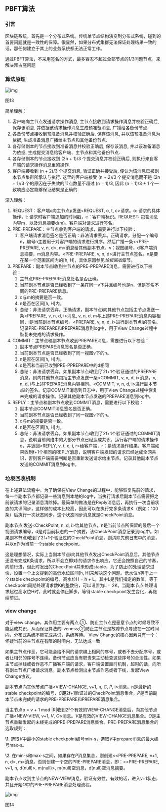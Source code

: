 ##  PBFT算法

### 引言

区块链系统，首先是一个分布式系统。传统单节点结构演变到分布式系统，碰到的首要问题就是一致性的保障。很显然，如果分布式集群无法保证处理结果一致的话，那任何建立于其上的业务系统都无法正常工作。

通过PBFT算法，不采用签名的方式，最多容忍不超过全部节点的1/3问题节点，来解决拜占庭问题

### 算法原理

![img](D:\blockchain_github\01.共识机制\imags\a14.png)![点击并拖拽以移动](data:image/gif;base64,R0lGODlhAQABAPABAP///wAAACH5BAEKAAAALAAAAAABAAEAAAICRAEAOw==)

 图13

简单理解：

1. 客户端向主节点发送请求操作消息, 主节点接收到请求操作消息并校验正确后, 保存该消息, 并依据该请求操作消息生成预准备消息, 广播给各备份节点.
2. 各备份节点接收到预准备消息并校验正确后, 保存该消息, 并以该预准备消息为依据, 生成准备消息广播给主节点和其他备份节点.
3. 各存储副本的节点接收到准备消息并校验正确后, 保存该消息, 并以该准备消息为依据, 生成提交消息给客户端、主节点和其他备份节点.
4. 各存储副本的节点接收到 (2n + 1)/3 个提交消息并校验正确后, 则执行来自客户端的请求操作消息里的操作.
5. 客户端接收到 (n + 2)/3 个提交消息, 验证正确并接受后, 便认为该消息已被副本节点集群所承认与执行. 这里的客户端接受 (n + 2)/3 个提交消息而不是 (2n + 1)/3 个的原因在于失效的节点数量不超过 (n − 1)/3, 因此 (n − 1)/3 + 1 个一致响应必定能够保证结果是正确的.

深入理解：

1. REQUEST：客户端c向主节点p发送<REQUEST, o, t, c>请求。o: 请求的具体操作，t: 请求时客户端追加的时间戳，c：客户端标识。REQUEST: 包含消息内容m，以及消息摘要d(m)。客户端对请求进行签名。
2. PRE-PREPARE：主节点收到客户端的请求，需要进行以下校验： 
   1. 客户端请求消息签名是否正确：非法请求丢弃。正确请求，分配一个编号n，编号n主要用于对客户端的请求进行排序。然后广播一条<<PRE-PREPARE, v, n, d>, m>消息给其他副本节点。v：视图编号，d客户端消息摘要，m消息内容。<PRE-PREPARE, v, n, d>进行主节点签名。n是要在某一个范围区间内的[h, H]，具体原因参见*垃圾回收*章节。
3. PREPARE：副本节点i收到主节点的PRE-PREPARE消息，需要进行以下校验： 
   1. 主节点PRE-PREPARE消息签名是否正确。
   2. 当前副本节点是否已经收到了一条在同一v下并且编号也是n，但是签名不同的PRE-PREPARE信息。
   3. d与m的摘要是否一致。
   4. n是否在区间[h, H]内。
   5. 总结：非法请求丢弃。正确请求，副本节点i向其他节点包括主节点发送一条<PREPARE, v, n, d, i>消息, v, n, d, m与上述PRE-PREPARE消息内容相同，i是当前副本节点编号。<PREPARE, v, n, d, i>进行副本节点i的签名。记录PRE-PREPARE和PREPARE消息到log中，用于View Change过程中恢复未完成的请求操作。
4. COMMIT：主节点和副本节点收到PREPARE消息，需要进行以下校验： 
   1. 副本节点PREPARE消息签名是否正确。
   2. 当前副本节点是否已经收到了同一视图v下的n。
   3. n是否在区间[h, H]内。
   4. d是否和当前已收到PRE-PPREPARE中的d相同
   5. 总结：非法请求丢弃。如果副本节点i收到了2f+1个验证通过的PREPARE消息，则向其他节点包括主节点发送一条<COMMIT, v, n, d, i>消息，v, n, d, i与上述PREPARE消息内容相同。<COMMIT, v, n, d, i>进行副本节点i的签名。记录COMMIT消息到日志中，用于View Change过程中恢复未完成的请求操作。记录其他副本节点发送的PREPARE消息到log中。
5. REPLY：主节点和副本节点收到COMMIT消息，需要进行以下校验： 
   1. 副本节点COMMIT消息签名是否正确。
   2. 当前副本节点是否已经收到了同一视图v下的n。
   3. d与m的摘要是否一致。
   4. n是否在区间[h, H]内。
   5. 总结：非法请求丢弃。如果副本节点i收到了2f+1个验证通过的COMMIT消息，说明当前网络中的大部分节点已经达成共识，运行客户端的请求操作o，并返回<REPLY, v, t, c, i, r>给客户端，r：是请求操作结果，客户端如果收到f+1个相同的REPLY消息，说明客户端发起的请求已经达成全网共识，否则客户端需要判断是否重新发送请求给主节点。记录其他副本节点发送的COMMIT消息到log中。

### 垃圾回收机制

在上述算法流程中，为了确保在View Change的过程中，能够恢复先前的请求，每一个副本节点都记录一些消息到本地的log中，当执行请求后副本节点需要把之前该请求的记录消息清除掉。最简单的做法是在Reply消息后，再执行一次当前状态的共识同步，这样做的成本比较高，因此可以在执行完多条请求K（例如：100条）后执行一次状态同步。这个状态同步消息就是CheckPoint消息。

副本节点i发送<CheckPoint, n, d, i>给其他节点，n是当前节点所保留的最后一个视图请求编号，d是对当前状态的一个摘要，该CheckPoint消息记录到log中。如果副本节点i收到了2f+1个验证过的CheckPoint消息，则清除先前日志中的消息，并以n作为当前一个stable checkpoint。

这是理想情况，实际上当副本节点i向其他节点发出CheckPoint消息后，其他节点还没有完成K条请求，所以不会立即对i的请求作出响应，它还会按照自己的节奏，向前行进，但此时发出的CheckPoint并未形成stable，为了防止i的处理请求过快，设置一个上文提到的高低水位区间[h, H]来解决这个问题。低水位h等于上一个stable checkpoint的编号，高水位H = h + L，其中L是我们指定的数值，等于checkpoint周期处理请求数K的整数倍，可以设置为L = 2K。当副本节点i处理请求超过高水位H时，此时就会停止脚步，等待stable checkpoint发生变化，再继续前进。

### view change

对于view change，其作用主要有两点:①、防止主节点是恶意节点的时候导致不能达成共识，从而保证算法的liveness;②防止主节点是故障节点导致在一定时间内，分布式系统不能完成共识，系统等待。
 View Change的核心因素只有一个：怀疑当前的主节点在有限的时间内，无法达成一致

如果主节点作恶，它可能会给不同的请求编上相同的序号，或者不去分配序号，或者让相邻的序号不连续。备份节点应当有职责来主动检查这些序号的合法性。如果主节点掉线或者作恶不广播客户端的请求，客户端设置超时机制，超时的话，向所有副本节点广播请求消息。副本节点检测出主节点作恶或者下线，发起View Change协议。

副本节点向其他节点广播<VIEW-CHANGE, v+1, n, *C*, *P*, i>消息。n是最新的stable checkpoint的编号，*C***是**2f+1验证过的CheckPoint消息集合，*P*是当前副本节点未完成的请求的PRE-PREPARE和PREPARE消息集合。

当主节点p = v + 1 mod |R|收到2f个有效的VIEW-CHANGE消息后，向其他节点广播<NEW-VIEW, v+1, *V*, *O*>消息。*V*是有效的VIEW-CHANGE消息集合。*O*是主节点重新发起的未经完成的PRE-PREPARE消息集合。PRE-PREPARE消息集合的选取规则：

\1. 选取*V*中最小的stable checkpoint编号min-s，选取*V*中prepare消息的最大编号max-s。

\2. 在min-s和max-s之间，如果存在*P*消息集合，则创建<<PRE-PREPARE, v+1, n, d>, m>消息。否则创建一个空的PRE-PREPARE消息，即：<<PRE-PREPARE, v+1, n, d(null)>, m(null)>, m(null)空消息，d(null)空消息摘要。

副本节点收到主节点的NEW-VIEW消息，验证有效性，有效的话，进入v+1状态，并且开始*O*中的PRE-PREPARE消息处理流程。

![img](D:\blockchain_github\01.共识机制\imags\a15.png)![点击并拖拽以移动](data:image/gif;base64,R0lGODlhAQABAPABAP///wAAACH5BAEKAAAALAAAAAABAAEAAAICRAEAOw==)

图14
